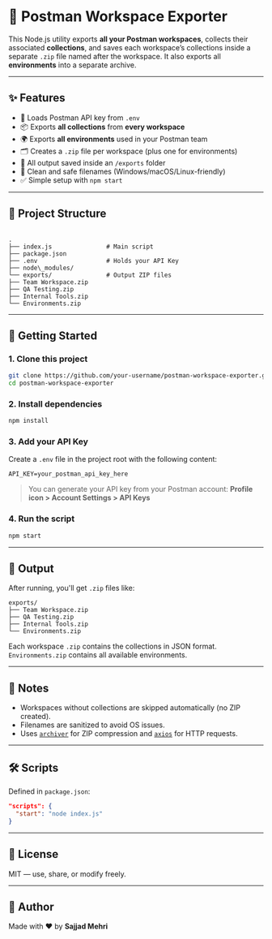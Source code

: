 # 📨 Postman Workspace Exporter

This Node.js utility exports **all your Postman workspaces**, collects their associated **collections**, and saves each workspace’s collections inside a separate `.zip` file named after the workspace. It also exports all **environments** into a separate archive.

---

## ✨ Features

- 🔐 Loads Postman API key from `.env`
- 📦 Exports **all collections** from **every workspace**
- 🌍 Exports **all environments** used in your Postman team
- 🗂 Creates a `.zip` file per workspace (plus one for environments)
- 📁 All output saved inside an `/exports` folder
- 💾 Clean and safe filenames (Windows/macOS/Linux-friendly)
- ✅ Simple setup with `npm start`

---

## 📁 Project Structure

```

.
├── index.js               # Main script
├── package.json
├── .env                   # Holds your API Key
├── node\_modules/
└── exports/               # Output ZIP files
├── Team Workspace.zip
├── QA Testing.zip
├── Internal Tools.zip
└── Environments.zip

````

---

## 🚀 Getting Started

### 1. Clone this project

```bash
git clone https://github.com/your-username/postman-workspace-exporter.git
cd postman-workspace-exporter
````

### 2. Install dependencies

```bash
npm install
```

### 3. Add your API Key

Create a `.env` file in the project root with the following content:

```
API_KEY=your_postman_api_key_here
```

> You can generate your API key from your Postman account:
> **Profile icon > Account Settings > API Keys**

### 4. Run the script

```bash
npm start
```

---

## 📂 Output

After running, you'll get `.zip` files like:

```
exports/
├── Team Workspace.zip
├── QA Testing.zip
├── Internal Tools.zip
└── Environments.zip
```

Each workspace `.zip` contains the collections in JSON format.
`Environments.zip` contains all available environments.

---

## 🧩 Notes

* Workspaces without collections are skipped automatically (no ZIP created).
* Filenames are sanitized to avoid OS issues.
* Uses [`archiver`](https://www.npmjs.com/package/archiver) for ZIP compression and [`axios`](https://www.npmjs.com/package/axios) for HTTP requests.

---

## 🛠 Scripts

Defined in `package.json`:

```json
"scripts": {
  "start": "node index.js"
}
```

---

## 📜 License

MIT — use, share, or modify freely.

---

## 👤 Author

Made with ❤️ by **Sajjad Mehri**
